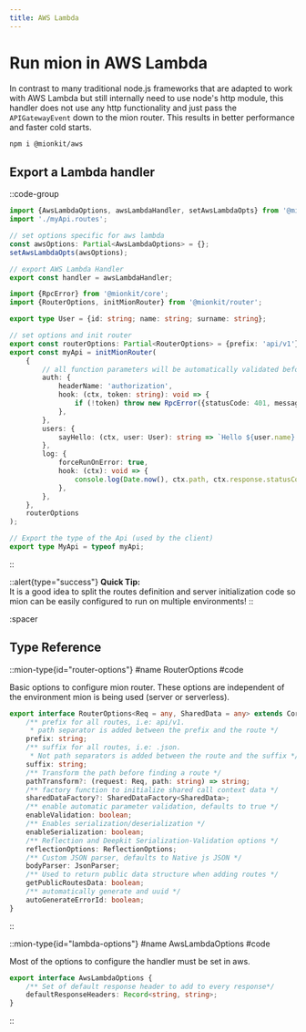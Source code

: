 ```yaml
---
title: AWS Lambda
---
```


# Run mion in AWS Lambda 

In contrast to many traditional node.js frameworks that are adapted to work with AWS Lambda but still internally need to use node's http module, this handler does not use any http functionality and just pass the `APIGatewayEvent` down to the mion router. This results in better performance and faster cold starts.

```bash [npm install]
npm i @mionkit/aws
```

## Export a Lambda handler

::code-group
<!-- embedme ../../../packages/quick-start/src/serve-aws-lambda.ts -->
```ts [init AWS Lambda]
import {AwsLambdaOptions, awsLambdaHandler, setAwsLambdaOpts} from '@mionkit/aws';
import './myApi.routes';

// set options specific for aws lambda
const awsOptions: Partial<AwsLambdaOptions> = {};
setAwsLambdaOpts(awsOptions);

// export AWS Lambda Handler
export const handler = awsLambdaHandler;

```

<!-- embedme ../../../packages/quick-start/src/myApi.routes.ts -->
```ts [./myApi.routes.ts]
import {RpcError} from '@mionkit/core';
import {RouterOptions, initMionRouter} from '@mionkit/router';

export type User = {id: string; name: string; surname: string};

// set options and init router
export const routerOptions: Partial<RouterOptions> = {prefix: 'api/v1'};
export const myApi = initMionRouter(
    {
        // all function parameters will be automatically validated before the function is called
        auth: {
            headerName: 'authorization',
            hook: (ctx, token: string): void => {
                if (!token) throw new RpcError({statusCode: 401, message: 'Not Authorized'});
            },
        },
        users: {
            sayHello: (ctx, user: User): string => `Hello ${user.name} ${user.surname}`,
        },
        log: {
            forceRunOnError: true,
            hook: (ctx): void => {
                console.log(Date.now(), ctx.path, ctx.response.statusCode);
            },
        },
    },
    routerOptions
);

// Export the type of the Api (used by the client)
export type MyApi = typeof myApi;

```
::

::alert{type="success"}
**Quick Tip:**<br>It is a good idea to split the routes definition and server initialization code so mion can be easily configured to run on multiple environments!
::

:spacer

## Type Reference


::mion-type{id="router-options"}
#name
RouterOptions
#code

Basic options to configure mion router. These options are independent of the environment mion is being used (server or serverless).

<!-- embedme ../../../packages/router/src/types/general.ts#L30-L53 -->
```ts
export interface RouterOptions<Req = any, SharedData = any> extends CoreOptions {
    /** prefix for all routes, i.e: api/v1.
     * path separator is added between the prefix and the route */
    prefix: string;
    /** suffix for all routes, i.e: .json.
     * Not path separators is added between the route and the suffix */
    suffix: string;
    /** Transform the path before finding a route */
    pathTransform?: (request: Req, path: string) => string;
    /** factory function to initialize shared call context data */
    sharedDataFactory?: SharedDataFactory<SharedData>;
    /** enable automatic parameter validation, defaults to true */
    enableValidation: boolean;
    /** Enables serialization/deserialization */
    enableSerialization: boolean;
    /** Reflection and Deepkit Serialization-Validation options */
    reflectionOptions: ReflectionOptions;
    /** Custom JSON parser, defaults to Native js JSON */
    bodyParser: JsonParser;
    /** Used to return public data structure when adding routes */
    getPublicRoutesData: boolean;
    /** automatically generate and uuid */
    autoGenerateErrorId: boolean;
}
```
::

::mion-type{id="lambda-options"}
#name
AwsLambdaOptions
#code

Most of the options to configure the handler must be set in aws. 

<!-- embedme ../../../packages/aws/src/types.ts#L8-L11 -->
```ts
export interface AwsLambdaOptions {
    /** Set of default response header to add to every response*/
    defaultResponseHeaders: Record<string, string>;
}
```
::